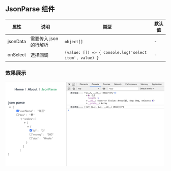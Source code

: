 ## JsonParse 组件

| 属性     | 说明                   | 类型                                                   | 默认值 |
| -------- | ---------------------- | ------------------------------------------------------ | ------ |
| jsonData | 需要传入 json 的行解析 | `object[]`                                             | -      |
| onSelect | 选择回调               | `(value: []) => { console.log('select item', value) }` | -      |

### 效果展示

<p>
  <img width="500" src="../../../github/image/JsonParse.jpeg">
</p>
